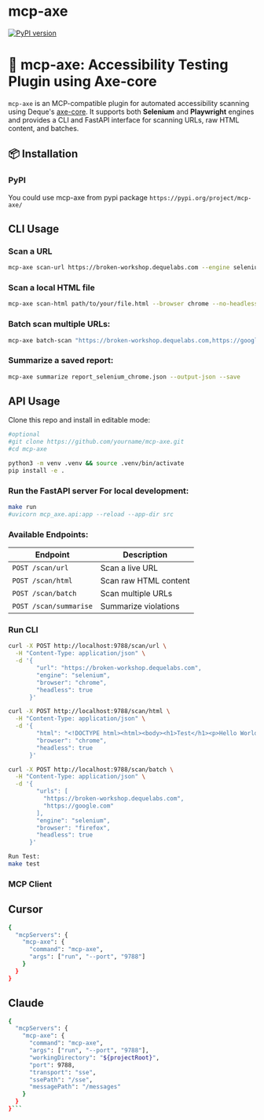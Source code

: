 # mcp-axe

[![PyPI version](https://img.shields.io/pypi/v/mcp-axe.svg)](https://pypi.org/project/mcp-axe/)

# 🧪 mcp-axe: Accessibility Testing Plugin using Axe-core

`mcp-axe` is an MCP-compatible plugin for automated accessibility scanning using Deque's [axe-core](https://github.com/dequelabs/axe-core). It supports 
both **Selenium** and **Playwright** engines and provides a CLI and FastAPI interface for scanning URLs, 
raw HTML content, and batches.


## 📦 Installation

### PyPI
You could use mcp-axe from pypi package
`https://pypi.org/project/mcp-axe/`

## CLI Usage

### Scan a URL
```bash
mcp-axe scan-url https://broken-workshop.dequelabs.com --engine selenium --no-headless --save --output-json --output-html
```

### Scan a local HTML file
```bash
mcp-axe scan-html path/to/your/file.html --browser chrome --no-headless --save --output-json --output-html
```

### Batch scan multiple URLs:
```bash
mcp-axe batch-scan "https://broken-workshop.dequelabs.com,https://google.com" --engine selenium --browser chrome --headless --save --output-json
```

### Summarize a saved report:
```bash
mcp-axe summarize report_selenium_chrome.json --output-json --save
```

## API Usage
Clone this repo and install in editable mode:

```bash
#optional
#git clone https://github.com/yourname/mcp-axe.git
#cd mcp-axe

python3 -m venv .venv && source .venv/bin/activate
pip install -e .
```

### Run the FastAPI server For local development:
```bash
make run
#uvicorn mcp_axe.api:app --reload --app-dir src
```

### Available Endpoints:

| Endpoint           | Description             |
|--------------------|--------------------------|
| `POST /scan/url`   | Scan a live URL          |
| `POST /scan/html`  | Scan raw HTML content    |
| `POST /scan/batch` | Scan multiple URLs       |
| `POST /scan/summarise` | Summarize violations |

### Run CLI
```bash
curl -X POST http://localhost:9788/scan/url \
  -H "Content-Type: application/json" \
  -d '{
        "url": "https://broken-workshop.dequelabs.com",
        "engine": "selenium",
        "browser": "chrome",
        "headless": true
      }'
```

```bash
curl -X POST http://localhost:9788/scan/html \
  -H "Content-Type: application/json" \
  -d '{
        "html": "<!DOCTYPE html><html><body><h1>Test</h1><p>Hello World</p></body></html>",
        "browser": "chrome",
        "headless": true
      }'
```


```bash 
curl -X POST http://localhost:9788/scan/batch \
  -H "Content-Type: application/json" \
  -d '{
        "urls": [
          "https://broken-workshop.dequelabs.com",
          "https://google.com"
        ],
        "engine": "selenium",
        "browser": "firefox",
        "headless": true
      }'
```
```bash
Run Test:
make test
```
### MCP Client

## Cursor
```bash
{
  "mcpServers": {
    "mcp-axe": {
      "command": "mcp-axe",
      "args": ["run", "--port", "9788"]
    }
  }
}
```

## Claude
```bash
{
  "mcpServers": {
    "mcp-axe": {
      "command": "mcp-axe",
      "args": ["run", "--port", "9788"],
      "workingDirectory": "${projectRoot}",
      "port": 9788,
      "transport": "sse",
      "ssePath": "/sse",
      "messagePath": "/messages"
    }
  }
}```
